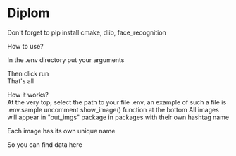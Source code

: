# Diplom

Don't forget to pip install cmake, dlib, face_recognition

How to use?  

In the .env directory put your arguments

Then click run  
That's all  

How it works?  
At the very top, select the path to your file .env, an example of such a file is .env.sample
uncomment show_image() function at the bottom
All images will appear in "out_imgs" package in packages with their own hashtag name  

Each image has its own unique name  

So you can find data here  
